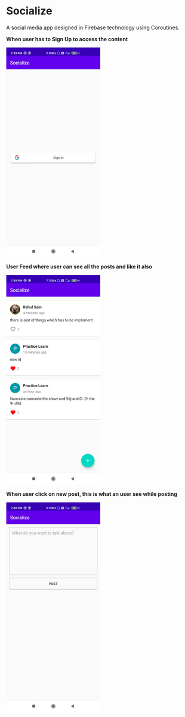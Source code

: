 # Socialize
A social media app designed in Firebase technology using Coroutines.

**When user has to Sign Up to access the content**


<img src = ".\img\signup.jpg" width="50%">


**User Feed where user can see all the posts and like it also**


<img src = ".\img\userfeed.jpg" width="50%">


**When user click on new post, this is what an user see while posting**


<img src = ".\img\createpost.jpg" width="50%">